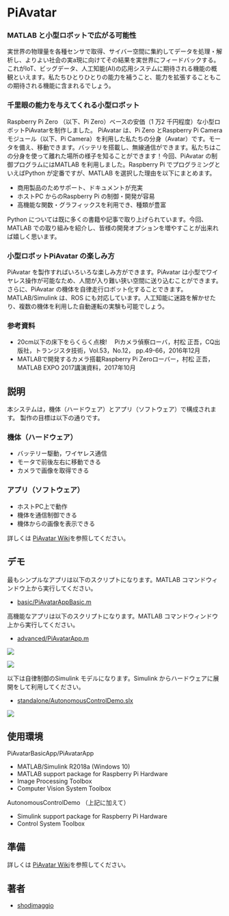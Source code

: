 PiAvatar
====

### MATLAB と小型ロボットで広がる可能性

実世界の物理量を各種センサで取得、サイバー空間に集約してデータを処理・解析し、よりよい社会の実a現に向けてその結果を実世界にフィードバックする。これがIoT、ビッグデータ、人工知能(AI)の応用システムに期待される機能の概観といえます。私たちひとりひとりの能力を補うこと、能力を拡張することもこの期待される機能に含まれるでしょう。

### 千里眼の能力を与えてくれる小型ロボット

Raspberry Pi Zero （以下、Pi Zero）ベースの安価（1 万2 千円程度）な小型ロボットPiAvatarを制作しました。
PiAvatar は、Pi Zero とRaspberry Pi Camera モジュール（以下、Pi Camera）を利用した私たちの分身（Avatar）です。モータを備え、移動できます。バッテリを搭載し、無線通信ができます。私たちはこの分身を使って離れた場所の様子を知ることができます！今回、PiAvatar の制御プログラムにはMATLAB を利用しました。Raspberry Pi でプログラミングといえばPython が定番ですが、MATLAB を選択した理由を以下にまとめます。

- 商用製品のためサポート、ドキュメントが充実
- ホストPC からのRaspberry Pi の制御・開発が容易
- 高機能な関数・グラフィックスを利用でき、種類が豊富

Python については既に多くの書籍や記事で取り上げられています。今回、MATLAB での取り組みを紹介し、皆様の開発オプションを増やすことが出来れば嬉しく思います。

### 小型ロボットPiAvatar の楽しみ方

PiAvatar を製作すればいろいろな楽しみ方ができます。PiAvatar は小型でワイヤレス操作が可能なため、人間が入り難い狭い空間に送り込むことができます。さらに、PiAvatar の機体を自律走行ロボット化することできます。MATLAB/Simulink は、ROS にも対応しています。人工知能に迷路を解かせたり、複数の機体を利用した自動運転の実験も可能でしょう。

### 参考資料

- 20cm以下の床下をらくらく点検!　 Piカメラ偵察ローバ，村松 正吾，CQ出版社，トランジスタ技術，Vol.53，No.12， pp.49-66，2016年12月
- MATLABで開発するカメラ搭載Raspberry Pi Zeroローバー，村松 正吾，MATLAB EXPO 2017講演資料，2017年10月

## 説明

本システムは，機体（ハードウェア）とアプリ（ソフトウェア）で構成されます。
製作の目標は以下の通りです。

### 機体（ハードウェア）
- バッテリー駆動，ワイヤレス通信
- モータで前後左右に移動できる
- カメラで画像を取得できる

### アプリ（ソフトウェア）
- ホストPC上で動作
- 機体を通信制御できる
- 機体からの画像を表示できる

詳しくは [PiAvatar Wiki](https://github.com/shodimaggio/PiAvatar/wiki)を参照してください。

## デモ

最もシンプルなアプリは以下のスクリプトになります。MATLAB コマンドウィンドウ上から実行してください。

- [basic/PiAvatarAppBasic.m](https://github.com/shodimaggio/PiAvatar/blob/master/basic/PiAvatarAppBasic.m)

高機能なアプリは以下のスクリプトになります。MATLAB コマンドウィンドウ上から実行してください。

- [advanced/PiAvatarApp.m](https://github.com/shodimaggio/PiAvatar/blob/master/advanced/PiAvatarApp.m)

[![](http://img.youtube.com/vi/Z6dpTMZAKxU/0.jpg)](https://youtu.be/Z6dpTMZAKxU)

[![](http://img.youtube.com/vi/-Je2dn9hNJU/0.jpg)](https://youtu.be/-Je2dn9hNJU)

以下は自律制御のSimulink モデルになります。Simulink からハードウェアに展開をして利用してください。

- [standalone/AutonomousControlDemo.slx](https://github.com/shodimaggio/PiAvatar/blob/master/standalone/AutonomousControlDemo.slx)

[![](http://img.youtube.com/vi/E2TbdK0tUB0/0.jpg)](https://youtu.be/E2TbdK0tUB0)

## 使用環境

PiAvatarBasicApp/PiAvatarApp

- MATLAB/Simulink R2018a (Windows 10)
- MATLAB support package for Raspberry Pi Hardware
- Image Processing Toolbox
- Computer Vision System Toolbox

AutonomousControlDemo （上記に加えて）
- Simulink support package for Raspberry Pi Hardware
- Control System Toolbox


<!-- ## 使用法 -->

## 準備

詳しくは [PiAvatar Wiki](https://github.com/shodimaggio/PiAvatar/wiki)を参照してください。

<!-- ## ライセンス -->

<!-- [MIT](https://github.com/tcnksm/tool/blob/master/LICENCE) -->

## 著者

- [shodimaggio](https://github.com/shodimaggio)
